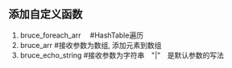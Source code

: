 ## 添加自定义函数

1. bruce_foreach_arr　   #HashTable遍历 
2. bruce_arr            #接收参数为数组, 添加元素到数组 
3. bruce_echo_string    #接收参数为字符串　"|"　是默认参数的写法 



